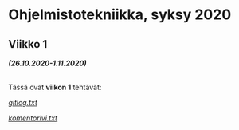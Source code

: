 # Ohjelmistotekniikka, syksy 2020

## Viikko 1
***(26.10.2020-1.11.2020)***
<br/><br/>

Tässä ovat **viikon 1** tehtävät:

[*gitlog.txt*](https://github.com/juliapalorinne/ot-harjoitustyo/blob/main/laskarit/viikko1/gitlog.txt)

[*komentorivi.txt*](https://github.com/juliapalorinne/ot-harjoitustyo/blob/main/laskarit/viikko1/komentorivi.txt)

